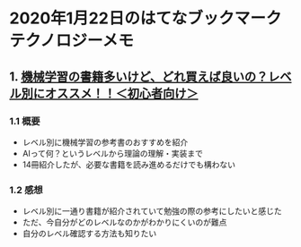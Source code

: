 # 2020年1月22日のはてなブックマークテクノロジーメモ

## 1. [機械学習の書籍多いけど、どれ買えば良いの？レベル別にオススメ！！＜初心者向け＞](https://note.com/kazu_t/n/ne0d10f1b95cd)

### 1.1 概要

- レベル別に機械学習の参考書のおすすめを紹介
- AIって何？というレベルから理論の理解・実装まで
- 14冊紹介したが、必要な書籍を読み進めるだけでも構わない

### 1.2 感想

- レベル別に一通り書籍が紹介されていて勉強の際の参考にしたいと感じた
- ただ、今自分がどのレベルなのかがわかりにくいのが難点
- 自分のレベル確認する方法も知りたい
